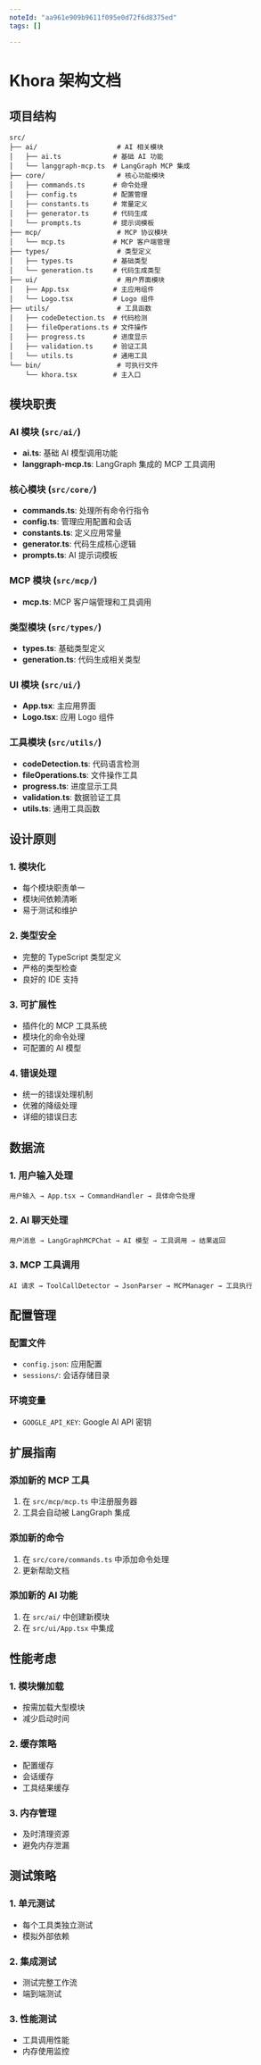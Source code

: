 ```yaml
---
noteId: "aa961e909b9611f095e0d72f6d8375ed"
tags: []

---
```


# Khora 架构文档

## 项目结构

```
src/
├── ai/                    # AI 相关模块
│   ├── ai.ts             # 基础 AI 功能
│   └── langgraph-mcp.ts  # LangGraph MCP 集成
├── core/                  # 核心功能模块
│   ├── commands.ts       # 命令处理
│   ├── config.ts         # 配置管理
│   ├── constants.ts      # 常量定义
│   ├── generator.ts      # 代码生成
│   └── prompts.ts        # 提示词模板
├── mcp/                   # MCP 协议模块
│   └── mcp.ts            # MCP 客户端管理
├── types/                 # 类型定义
│   ├── types.ts          # 基础类型
│   └── generation.ts     # 代码生成类型
├── ui/                    # 用户界面模块
│   ├── App.tsx           # 主应用组件
│   └── Logo.tsx          # Logo 组件
├── utils/                 # 工具函数
│   ├── codeDetection.ts  # 代码检测
│   ├── fileOperations.ts # 文件操作
│   ├── progress.ts       # 进度显示
│   ├── validation.ts     # 验证工具
│   └── utils.ts          # 通用工具
└── bin/                   # 可执行文件
    └── khora.tsx         # 主入口
```

## 模块职责

### AI 模块 (`src/ai/`)
- **ai.ts**: 基础 AI 模型调用功能
- **langgraph-mcp.ts**: LangGraph 集成的 MCP 工具调用

### 核心模块 (`src/core/`)
- **commands.ts**: 处理所有命令行指令
- **config.ts**: 管理应用配置和会话
- **constants.ts**: 定义应用常量
- **generator.ts**: 代码生成核心逻辑
- **prompts.ts**: AI 提示词模板

### MCP 模块 (`src/mcp/`)
- **mcp.ts**: MCP 客户端管理和工具调用

### 类型模块 (`src/types/`)
- **types.ts**: 基础类型定义
- **generation.ts**: 代码生成相关类型

### UI 模块 (`src/ui/`)
- **App.tsx**: 主应用界面
- **Logo.tsx**: 应用 Logo 组件

### 工具模块 (`src/utils/`)
- **codeDetection.ts**: 代码语言检测
- **fileOperations.ts**: 文件操作工具
- **progress.ts**: 进度显示工具
- **validation.ts**: 数据验证工具
- **utils.ts**: 通用工具函数

## 设计原则

### 1. 模块化
- 每个模块职责单一
- 模块间依赖清晰
- 易于测试和维护

### 2. 类型安全
- 完整的 TypeScript 类型定义
- 严格的类型检查
- 良好的 IDE 支持

### 3. 可扩展性
- 插件化的 MCP 工具系统
- 模块化的命令处理
- 可配置的 AI 模型

### 4. 错误处理
- 统一的错误处理机制
- 优雅的降级处理
- 详细的错误日志

## 数据流

### 1. 用户输入处理
```
用户输入 → App.tsx → CommandHandler → 具体命令处理
```

### 2. AI 聊天处理
```
用户消息 → LangGraphMCPChat → AI 模型 → 工具调用 → 结果返回
```

### 3. MCP 工具调用
```
AI 请求 → ToolCallDetector → JsonParser → MCPManager → 工具执行
```

## 配置管理

### 配置文件
- `config.json`: 应用配置
- `sessions/`: 会话存储目录

### 环境变量
- `GOOGLE_API_KEY`: Google AI API 密钥

## 扩展指南

### 添加新的 MCP 工具
1. 在 `src/mcp/mcp.ts` 中注册服务器
2. 工具会自动被 LangGraph 集成

### 添加新的命令
1. 在 `src/core/commands.ts` 中添加命令处理
2. 更新帮助文档

### 添加新的 AI 功能
1. 在 `src/ai/` 中创建新模块
2. 在 `src/ui/App.tsx` 中集成

## 性能考虑

### 1. 模块懒加载
- 按需加载大型模块
- 减少启动时间

### 2. 缓存策略
- 配置缓存
- 会话缓存
- 工具结果缓存

### 3. 内存管理
- 及时清理资源
- 避免内存泄漏

## 测试策略

### 1. 单元测试
- 每个工具类独立测试
- 模拟外部依赖

### 2. 集成测试
- 测试完整工作流
- 端到端测试

### 3. 性能测试
- 工具调用性能
- 内存使用监控
